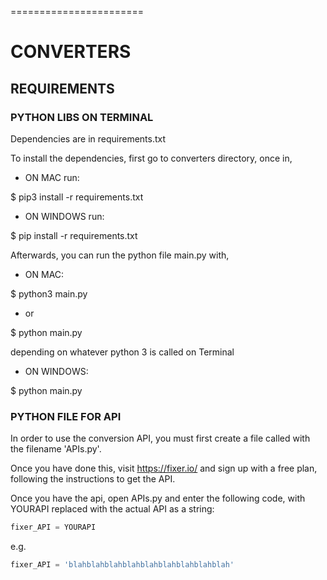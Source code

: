 =======================

# CONVERTERS

## REQUIREMENTS

### PYTHON LIBS ON TERMINAL

Dependencies are in requirements.txt

To install the dependencies, first go to converters directory, once in,

- ON MAC run:

$ pip3 install -r requirements.txt

- ON WINDOWS run:

$ pip install -r requirements.txt


Afterwards, you can run the python file main.py with,

- ON MAC:

$ python3 main.py

- or

$ python main.py

depending on whatever python 3 is called on Terminal

- ON WINDOWS:

$ python main.py

### PYTHON FILE FOR API

In order to use the conversion API, you must first create a file called with
the filename 'APIs.py'.

Once you have done this, visit https://fixer.io/ and sign up with a free plan,
following the instructions to get the API.

Once you have the api, open APIs.py and enter the following code, with YOURAPI
replaced with the actual API as a string:

```python
fixer_API = YOURAPI

```

e.g.

```python
fixer_API = 'blahblahblahblahblahblahblahblahblah'

```
